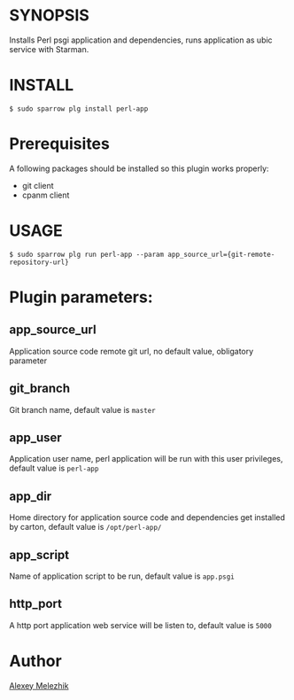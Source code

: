 # SYNOPSIS

Installs Perl psgi application and dependencies, runs application as ubic service with Starman.

# INSTALL

    $ sudo sparrow plg install perl-app

# Prerequisites

A following packages should be installed so this plugin works properly:

* git client 
* cpanm client 

# USAGE

    $ sudo sparrow plg run perl-app --param app_source_url={git-remote-repository-url}

# Plugin parameters:

## app_source_url

Application source code remote git url, no default value, obligatory parameter

## git_branch 

Git branch name, default value is `master`

## app_user 

Application user name, perl application will be run with this user privileges, default value is  `perl-app`

## app_dir 

Home directory for application source code and dependencies get installed by carton, default value is `/opt/perl-app/`

## app_script

Name of application script to be run, default value is `app.psgi`


## http_port

A http port application web service will be listen to, default value is `5000`


# Author

[Alexey Melezhik](mailto:melezhik@gmail.com)
